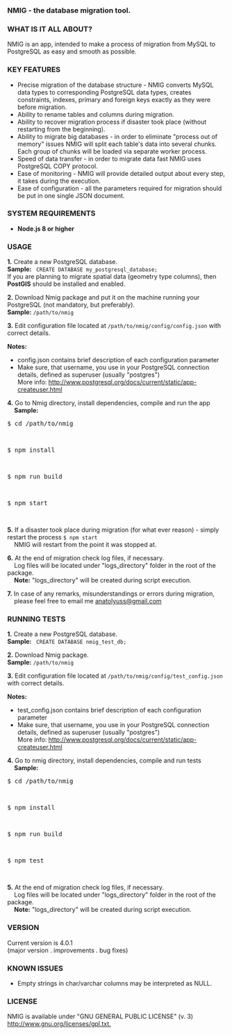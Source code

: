 <h3>NMIG - the database migration tool.</h3>

<h3>WHAT IS IT ALL ABOUT?</h3>
<p>NMIG is an app, intended to make a process of migration
from MySQL to PostgreSQL as easy and smooth as possible.</p>

<h3>KEY FEATURES</h3>
<ul>
<li> Precise migration of the database structure - NMIG converts
   MySQL data types to corresponding PostgreSQL data types, creates constraints,
   indexes, primary and foreign keys exactly as they were before migration.</li>

<li>Ability to rename tables and columns during migration.</li>
<li>Ability to recover migration process if disaster took place (without restarting from the beginning).</li>
<li>Ability to migrate big databases - in order to eliminate "process out of memory" issues NMIG will split each table's data into several chunks.<br>Each group of chunks will be loaded via separate worker process.</li>

<li> Speed of data transfer - in order to migrate data fast NMIG uses PostgreSQL COPY protocol.</li>
<li>Ease of monitoring - NMIG will provide detailed output about every step, it takes during the execution.</li>
<li>
 Ease of configuration - all the parameters required for migration should be put in one single JSON document.
 </li>
</ul>

<h3>SYSTEM REQUIREMENTS</h3>
<ul>
<li> <b>Node.js 8 or higher</b></li>
</ul>

<h3>USAGE</h3>
<p><b>1.</b> Create a new PostgreSQL database.<br />
   <b>Sample:</b>&nbsp;<code> CREATE DATABASE my_postgresql_database;</code><br />
   If you are planning to migrate spatial data (geometry type columns), then <b>PostGIS</b> should be installed and enabled.
</p>

<p><b>2.</b> Download Nmig package and put it on the machine running your PostgreSQL (not mandatory, but preferably).<br />
   <b>Sample:</b>&nbsp;<code>/path/to/nmig</code></p>

<p><b>3.</b> Edit configuration file located at <code>/path/to/nmig/config/config.json</code> with correct details.<br /></p>
<b>Notes:</b>
   <ul>
   <li> config.json contains brief description of each configuration parameter</li>
   <li>Make sure, that username, you use in your PostgreSQL connection details, defined as superuser (usually "postgres")<br> More info: <a href="http://www.postgresql.org/docs/current/static/app-createuser.html">http://www.postgresql.org/docs/current/static/app-createuser.html</a></li>
   </ul>

<p><b>4.</b> Go to Nmig directory, install dependencies, compile and run the app<br />
    &nbsp;&nbsp;&nbsp;&nbsp;<b>Sample:</b><br />
    <pre>$ cd /path/to/nmig</pre><br />
    <pre>$ npm install</pre><br />
    <pre>$ npm run build</pre><br />
    <pre>$ npm start</pre><br />
</p>

<p><b>5.</b> If a disaster took place during migration (for what ever reason) - simply restart the process
<code>$ npm start</code><br>&nbsp;&nbsp;&nbsp;&nbsp;NMIG will restart from the point it was stopped at.
</p>

<p><b>6.</b> At the end of migration check log files, if necessary.<br />&nbsp;&nbsp;&nbsp;
   Log files will be located under "logs_directory" folder in the root of the package.<br />&nbsp;&nbsp;&nbsp;
   <b>Note:</b> "logs_directory" will be created during script execution.</p>


<p><b>7.</b> In case of any remarks, misunderstandings or errors during migration,<br /> &nbsp;&nbsp;&nbsp;
   please feel free to email me
   <a href="mailto:anatolyuss@gmail.com?subject=NMIG">anatolyuss@gmail.com</a></p>

<h3>RUNNING TESTS</h3>
<p><b>1.</b> Create a new PostgreSQL database.<br />
   <b>Sample:</b>&nbsp;<code> CREATE DATABASE nmig_test_db;</code><br />
</p>
<p><b>2.</b> Download Nmig package.<br/ ><b>Sample:</b>&nbsp;<code>/path/to/nmig</code></p>
<p><b>3.</b> Edit configuration file located at <code>/path/to/nmig/config/test_config.json</code> with correct details.<br /></p>
<b>Notes:</b>
<ul>
   <li> test_config.json contains brief description of each configuration parameter</li>
   <li>Make sure, that username, you use in your PostgreSQL connection details, defined as superuser (usually "postgres")<br>
        More info:
        <a href="http://www.postgresql.org/docs/current/static/app-createuser.html">http://www.postgresql.org/docs/current/static/app-createuser.html</a>
   </li>
</ul>
<p><b>4.</b> Go to nmig directory, install dependencies, compile and run tests<br />
    &nbsp;&nbsp;&nbsp;&nbsp;<b>Sample:</b><br />
    <pre>$ cd /path/to/nmig</pre><br />
    <pre>$ npm install</pre><br />
    <pre>$ npm run build</pre><br />
    <pre>$ npm test</pre><br />
</p>
<p><b>5.</b> At the end of migration check log files, if necessary.<br />&nbsp;&nbsp;&nbsp;
   Log files will be located under "logs_directory" folder in the root of the package.<br />&nbsp;&nbsp;&nbsp;
<b>Note:</b> "logs_directory" will be created during script execution.</p>

<h3>VERSION</h3>
<p>Current version is 4.0.1<br />
(major version . improvements . bug fixes)</p>

<h3>KNOWN ISSUES</h3>
<ul>
   <li>Empty strings in char/varchar columns may be interpreted as NULL.</li>
</ul>

<h3>LICENSE</h3>
<p>NMIG is available under "GNU GENERAL PUBLIC LICENSE" (v. 3) <br />
<a href="http://www.gnu.org/licenses/gpl.txt">http://www.gnu.org/licenses/gpl.txt.</a></p>
